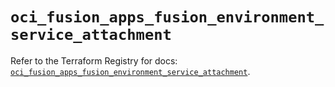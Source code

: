 # `oci_fusion_apps_fusion_environment_service_attachment`

Refer to the Terraform Registry for docs: [`oci_fusion_apps_fusion_environment_service_attachment`](https://registry.terraform.io/providers/oracle/oci/7.19.0/docs/resources/fusion_apps_fusion_environment_service_attachment).
